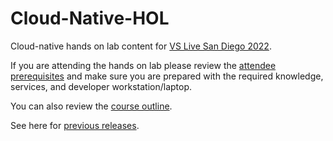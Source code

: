 # Cloud-Native-HOL

Cloud-native hands on lab content for [VS Live San Diego 2022](https://vslive.com/Events/San-Diego-2022/Sessions/Sunday/S02-HandsOn-Lab-Learn-to-Build-and-Run-CloudNative-NET-Code.aspx).

If you are attending the hands on lab please review the [attendee prerequisites](https://github.com/rockfordlhotka/Cloud-Native-HOL/blob/main/docs/prerequisites.md) and make sure you are prepared with the required knowledge, services, and developer workstation/laptop.

You can also review the [course outline](docs/class_outline.md).

See here for [previous releases](https://github.com/rockfordlhotka/Cloud-Native-HOL/releases).

